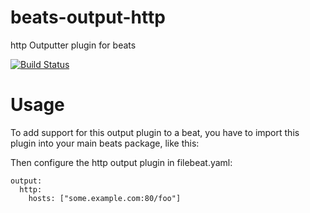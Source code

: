 beats-output-http
=================

http Outputter plugin for beats

[![Build Status](https://travis-ci.org/raboof/beats-output-http.svg?branch=master)](https://travis-ci.org/raboof/beats-output-http)

Usage
======

To add support for this output plugin to a beat, you
have to import this plugin into your main beats package,
like this:



Then configure the http output plugin in filebeat.yaml:

```
output:
  http:
    hosts: ["some.example.com:80/foo"]
```
